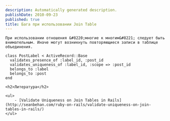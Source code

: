 ```yaml
---
description: Automatically generated description.
publishDate: 2010-09-23
published: true
title: Бага при использовании Join Table
---
```


	При использовании отношения &#8220;многие к многим&#8221; следует быть внимательным. Иначе могут возникнуть повторяющиеся записи в таблице объединения.


<pre><code>class PostLabel &lt; ActiveRecord::Base
  validates_presence_of :label_id, :post_id
  validates_uniqueness_of :label_id, :scope =&gt; :post_id
  belongs_to :label
  belongs_to :post
end</code></pre>


	<h2>Литература</h2>

	<ul>
		- [Validate Uniqueness on Join Tables in Rails](http://seanbehan.com/ruby-on-rails/validate-uniqueness-on-join-tables-in-rails/)
	</ul>